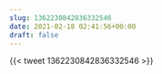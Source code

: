 ```yaml
---
slug: 1362230842836332546
date: 2021-02-18 02:41:56+00:00
draft: false
---
```


{{< tweet 1362230842836332546 >}}
